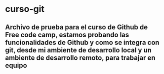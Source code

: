 # curso-git
## Archivo de prueba para el curso de Github de Free code camp, estamos probando las funcionalidades de Github y como se integra con git, desde mi ambiente de desarrollo local y un ambiente de desarrollo remoto, para trabajar en equipo 
